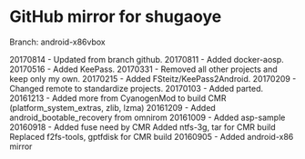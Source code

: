 # GitHub mirror for shugaoye
Branch: android-x86vbox

20170814 - Updated from branch github.
20170811 - Added docker-aosp.
20170516 - Added KeePass.
20170331 - Removed all other projects and keep only my own.
20170215 - Added FSteitz/KeePass2Android.
20170209 - Changed remote to standardize projects.
20170103 - Added parted.
20161213 - Added more from CyanogenMod to build CMR (platform_system_extras, zlib, lzma)
20161209 - Added android_bootable_recovery from omnirom
20161009 - Added asp-sample
20160918 - Added fuse need by CMR
           Added ntfs-3g, tar for CMR build
           Replaced f2fs-tools, gptfdisk for CMR build
20160905 - Added android-x86 mirror
